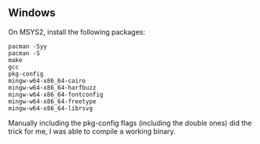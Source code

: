 ## Windows

On MSYS2, install the following packages:

```
pacman -Syy
pacman -S
make
gcc
pkg-config
mingw-w64-x86_64-cairo
mingw-w64-x86_64-harfbuzz
mingw-w64-x86_64-fontconfig
mingw-w64-x86_64-freetype
mingw-w64-x86_64-librsvg
```

Manually including the pkg-config flags (including the double ones) did the
trick for me, I was able to compile a working binary.